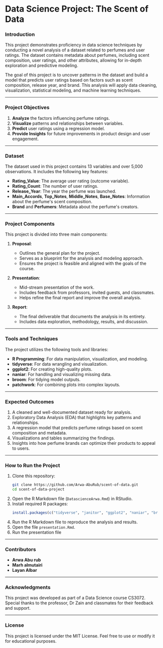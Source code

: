 # **Data Science Project: The Scent of Data**

### **Introduction**
This project demonstrates proficiency in data science techniques by conducting a novel analysis of a dataset related to perfumes and user ratings. The dataset contains metadata about perfumes, including scent composition, user ratings, and other attributes, allowing for in-depth exploration and predictive modeling.

The goal of this project is to uncover patterns in the dataset and build a model that predicts user ratings based on factors such as scent composition, release year, and brand. This analysis will apply data cleaning, visualization, statistical modeling, and machine learning techniques.

---

### **Project Objectives**
1. **Analyze** the factors influencing perfume ratings.
2. **Visualize** patterns and relationships between variables.
3. **Predict** user ratings using a regression model.
4. **Provide Insights** for future improvements in product design and user engagement.

---

### **Dataset**
The dataset used in this project contains 13 variables and over 5,000 observations. It includes the following key features:
- **Rating_Value**: The average user rating (outcome variable).
- **Rating_Count**: The number of user ratings.
- **Release_Year**: The year the perfume was launched.
- **Main_Accords**, **Top_Notes**, **Middle_Notes**, **Base_Notes**: Information about the perfume's scent composition.
- **Brand** and **Perfumers**: Metadata about the perfume's creators.

---

### **Project Components**
This project is divided into three main components:

1. **Proposal**:
   - Outlines the general plan for the project.
   - Serves as a blueprint for the analysis and modeling approach.
   - Ensures the project is feasible and aligned with the goals of the course.

2. **Presentation**:
   - Mid-stream presentation of the work.
   - Includes feedback from professors, invited guests, and classmates.
   - Helps refine the final report and improve the overall analysis.

3. **Report**:
   - The final deliverable that documents the analysis in its entirety.
   - Includes data exploration, methodology, results, and discussion.

---

### **Tools and Techniques**
The project utilizes the following tools and libraries:
- **R Programming**: For data manipulation, visualization, and modeling.
- **tidyverse**: For data wrangling and visualization.
- **ggplot2**: For creating high-quality plots.
- **naniar**: For handling and visualizing missing data.
- **broom**: For tidying model outputs.
- **patchwork**: For combining plots into complex layouts.

---

### **Expected Outcomes**
1. A cleaned and well-documented dataset ready for analysis.
2. Exploratory Data Analysis (EDA) that highlights key patterns and relationships.
3. A regression model that predicts perfume ratings based on scent composition and metadata.
4. Visualizations and tables summarizing the findings.
5. Insights into how perfume brands can optimize their products to appeal to users.

---

### **How to Run the Project**
1. Clone this repository:
   ```bash
   git clone https://github.com/Arwa-AbuRub/scent-of-data.git
   cd scent-of-data-project
   ```
2. Open the R Markdown file (`DatascienceArwa.Rmd`) in RStudio.
3. Install required R packages:
   ```r
   install.packages(c("tidyverse", "janitor", "ggplot2", "naniar", "broom",  "xaringan", "kableExtra", "patchwork"))
   ```
4. Run the R Markdown file to reproduce the analysis and results.
5. Open the file  `presentation.Rmd`.
6. Run the presentation file

---

### **Contributors**
- **Arwa Abu rub**
- **Marh almutairi**
- **Layan Albar**

---

### **Acknowledgments**
This project was developed as part of a Data Science course CS3072. Special thanks to the professor, Dr Zain and classmates for their feedback and support.

---

### **License**
This project is licensed under the MIT License. Feel free to use or modify it for educational purposes.
